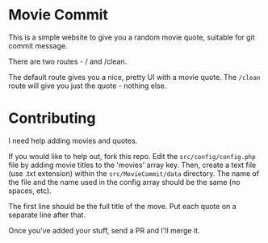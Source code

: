 Movie Commit
============================

This is a simple website to give you a random movie quote, suitable for git commit message.

There are two routes - / and /clean.

The default route gives you a nice, pretty UI with a movie quote.  The `/clean` route will give you just the quote - nothing else.

Contributing
============

I need help adding movies and quotes.

If you would like to help out, fork this repo.  Edit the `src/config/config.php` file by adding movie titles to the 'movies' array key. Then, create a text file (use .txt extension) within the `src/MovieCommit/data` directory. The name of the file and the name used in the config array should be the same (no spaces, etc).

The first line should be the full title of the move. Put each quote on a separate line after that.

Once you've added your stuff, send a PR and I'll merge it.